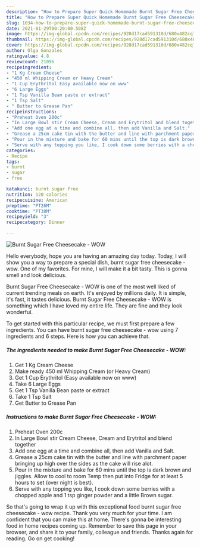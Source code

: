 ```yaml
---
description: "How to Prepare Super Quick Homemade Burnt Sugar Free Cheesecake - WOW"
title: "How to Prepare Super Quick Homemade Burnt Sugar Free Cheesecake - WOW"
slug: 1034-how-to-prepare-super-quick-homemade-burnt-sugar-free-cheesecake-wow
date: 2021-01-29T00:20:00.508Z
image: https://img-global.cpcdn.com/recipes/928d17cad591310d/680x482cq70/burnt-sugar-free-cheesecake-wow-recipe-main-photo.jpg
thumbnail: https://img-global.cpcdn.com/recipes/928d17cad591310d/680x482cq70/burnt-sugar-free-cheesecake-wow-recipe-main-photo.jpg
cover: https://img-global.cpcdn.com/recipes/928d17cad591310d/680x482cq70/burnt-sugar-free-cheesecake-wow-recipe-main-photo.jpg
author: Olga Gonzales
ratingvalue: 4.8
reviewcount: 21096
recipeingredient:
- "1 Kg Cream Cheese"
- "450 ml Whipping Cream or Heavy Cream"
- "1 Cup Erythritol Easy available now on www"
- "6 Large Eggs"
- "1 Tsp Vanilla Bean paste or extract"
- "1 Tsp Salt"
- " Butter to Grease Pan"
recipeinstructions:
- "Preheat Oven 200c"
- "In Large Bowl stir Cream Cheese, Cream and Erytritol and blend together"
- "Add one egg at a time and combine all, then add Vanilla and Salt."
- "Grease a 25cm cake tin with the butter and line with parchment paper bringing up high over the sides as the cake will rise alot."
- "Pour in the mixture and bake for 60 mins until the top is dark brown and jiggles. Allow to cool to room Temp then put into Fridge for at least 5 hours to set (over night is best)."
- "Serve with any topping you like, I cook down some berries with a chopped apple and 1 tsp ginger powder and a little Brown sugar."
categories:
- Recipe
tags:
- burnt
- sugar
- free

katakunci: burnt sugar free 
nutrition: 120 calories
recipecuisine: American
preptime: "PT26M"
cooktime: "PT38M"
recipeyield: "3"
recipecategory: Dinner

---
```



![Burnt Sugar Free Cheesecake - WOW](https://img-global.cpcdn.com/recipes/928d17cad591310d/680x482cq70/burnt-sugar-free-cheesecake-wow-recipe-main-photo.jpg)

Hello everybody, hope you are having an amazing day today. Today, I will show you a way to prepare a special dish, burnt sugar free cheesecake - wow. One of my favorites. For mine, I will make it a bit tasty. This is gonna smell and look delicious.



Burnt Sugar Free Cheesecake - WOW is one of the most well liked of current trending meals on earth. It's enjoyed by millions daily. It is simple, it's fast, it tastes delicious. Burnt Sugar Free Cheesecake - WOW is something which I have loved my entire life. They are fine and they look wonderful.


To get started with this particular recipe, we must first prepare a few ingredients. You can have burnt sugar free cheesecake - wow using 7 ingredients and 6 steps. Here is how you can achieve that.

<!--inarticleads1-->

##### The ingredients needed to make Burnt Sugar Free Cheesecake - WOW:

1. Get 1 Kg Cream Cheese
1. Make ready 450 ml Whipping Cream (or Heavy Cream)
1. Get 1 Cup Erythritol (Easy available now on www)
1. Take 6 Large Eggs
1. Get 1 Tsp Vanilla Bean paste or extract
1. Take 1 Tsp Salt
1. Get  Butter to Grease Pan




<!--inarticleads2-->

##### Instructions to make Burnt Sugar Free Cheesecake - WOW:

1. Preheat Oven 200c
1. In Large Bowl stir Cream Cheese, Cream and Erytritol and blend together
1. Add one egg at a time and combine all, then add Vanilla and Salt.
1. Grease a 25cm cake tin with the butter and line with parchment paper bringing up high over the sides as the cake will rise alot.
1. Pour in the mixture and bake for 60 mins until the top is dark brown and jiggles. Allow to cool to room Temp then put into Fridge for at least 5 hours to set (over night is best).
1. Serve with any topping you like, I cook down some berries with a chopped apple and 1 tsp ginger powder and a little Brown sugar.




So that's going to wrap it up with this exceptional food burnt sugar free cheesecake - wow recipe. Thank you very much for your time. I am confident that you can make this at home. There's gonna be interesting food in home recipes coming up. Remember to save this page in your browser, and share it to your family, colleague and friends. Thanks again for reading. Go on get cooking!
